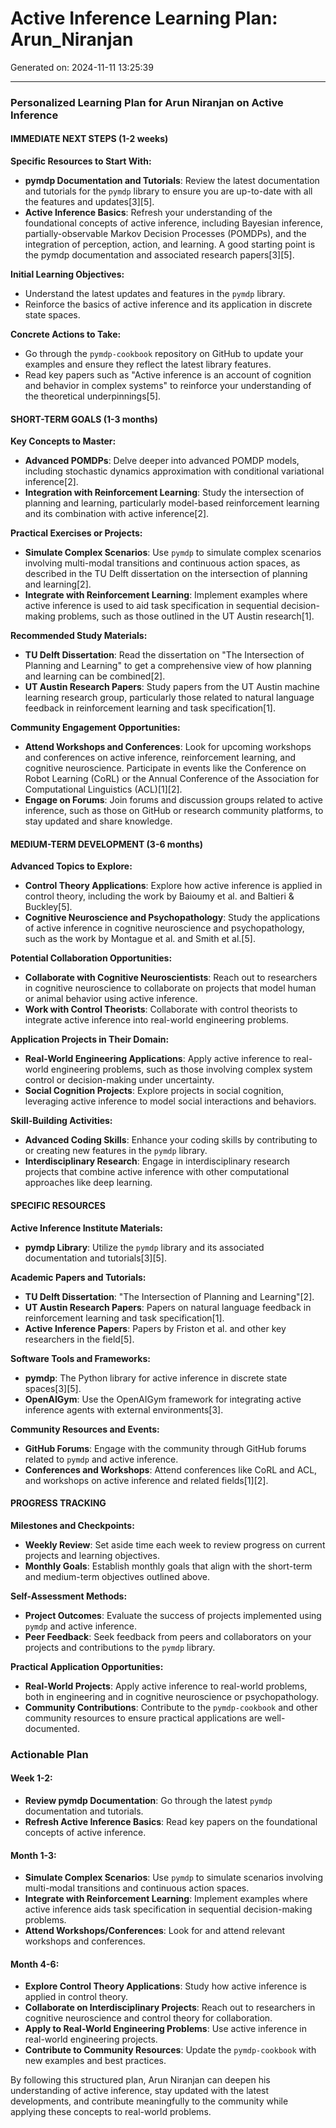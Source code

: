 # Active Inference Learning Plan: Arun_Niranjan

Generated on: 2024-11-11 13:25:39

---

### Personalized Learning Plan for Arun Niranjan on Active Inference

#### IMMEDIATE NEXT STEPS (1-2 weeks)

**Specific Resources to Start With:**
- **pymdp Documentation and Tutorials**: Review the latest documentation and tutorials for the `pymdp` library to ensure you are up-to-date with all the features and updates[3][5].
- **Active Inference Basics**: Refresh your understanding of the foundational concepts of active inference, including Bayesian inference, partially-observable Markov Decision Processes (POMDPs), and the integration of perception, action, and learning. A good starting point is the pymdp documentation and associated research papers[3][5].

**Initial Learning Objectives:**
- Understand the latest updates and features in the `pymdp` library.
- Reinforce the basics of active inference and its application in discrete state spaces.

**Concrete Actions to Take:**
- Go through the `pymdp-cookbook` repository on GitHub to update your examples and ensure they reflect the latest library features.
- Read key papers such as "Active inference is an account of cognition and behavior in complex systems" to reinforce your understanding of the theoretical underpinnings[5].

#### SHORT-TERM GOALS (1-3 months)

**Key Concepts to Master:**
- **Advanced POMDPs**: Delve deeper into advanced POMDP models, including stochastic dynamics approximation with conditional variational inference[2].
- **Integration with Reinforcement Learning**: Study the intersection of planning and learning, particularly model-based reinforcement learning and its combination with active inference[2].

**Practical Exercises or Projects:**
- **Simulate Complex Scenarios**: Use `pymdp` to simulate complex scenarios involving multi-modal transitions and continuous action spaces, as described in the TU Delft dissertation on the intersection of planning and learning[2].
- **Integrate with Reinforcement Learning**: Implement examples where active inference is used to aid task specification in sequential decision-making problems, such as those outlined in the UT Austin research[1].

**Recommended Study Materials:**
- **TU Delft Dissertation**: Read the dissertation on "The Intersection of Planning and Learning" to get a comprehensive view of how planning and learning can be combined[2].
- **UT Austin Research Papers**: Study papers from the UT Austin machine learning research group, particularly those related to natural language feedback in reinforcement learning and task specification[1].

**Community Engagement Opportunities:**
- **Attend Workshops and Conferences**: Look for upcoming workshops and conferences on active inference, reinforcement learning, and cognitive neuroscience. Participate in events like the Conference on Robot Learning (CoRL) or the Annual Conference of the Association for Computational Linguistics (ACL)[1][2].
- **Engage on Forums**: Join forums and discussion groups related to active inference, such as those on GitHub or research community platforms, to stay updated and share knowledge.

#### MEDIUM-TERM DEVELOPMENT (3-6 months)

**Advanced Topics to Explore:**
- **Control Theory Applications**: Explore how active inference is applied in control theory, including the work by Baioumy et al. and Baltieri & Buckley[5].
- **Cognitive Neuroscience and Psychopathology**: Study the applications of active inference in cognitive neuroscience and psychopathology, such as the work by Montague et al. and Smith et al.[5].

**Potential Collaboration Opportunities:**
- **Collaborate with Cognitive Neuroscientists**: Reach out to researchers in cognitive neuroscience to collaborate on projects that model human or animal behavior using active inference.
- **Work with Control Theorists**: Collaborate with control theorists to integrate active inference into real-world engineering problems.

**Application Projects in Their Domain:**
- **Real-World Engineering Applications**: Apply active inference to real-world engineering problems, such as those involving complex system control or decision-making under uncertainty.
- **Social Cognition Projects**: Explore projects in social cognition, leveraging active inference to model social interactions and behaviors.

**Skill-Building Activities:**
- **Advanced Coding Skills**: Enhance your coding skills by contributing to or creating new features in the `pymdp` library.
- **Interdisciplinary Research**: Engage in interdisciplinary research projects that combine active inference with other computational approaches like deep learning.

#### SPECIFIC RESOURCES

**Active Inference Institute Materials:**
- **pymdp Library**: Utilize the `pymdp` library and its associated documentation and tutorials[3][5].

**Academic Papers and Tutorials:**
- **TU Delft Dissertation**: "The Intersection of Planning and Learning"[2].
- **UT Austin Research Papers**: Papers on natural language feedback in reinforcement learning and task specification[1].
- **Active Inference Papers**: Papers by Friston et al. and other key researchers in the field[5].

**Software Tools and Frameworks:**
- **pymdp**: The Python library for active inference in discrete state spaces[3][5].
- **OpenAIGym**: Use the OpenAIGym framework for integrating active inference agents with external environments[3].

**Community Resources and Events:**
- **GitHub Forums**: Engage with the community through GitHub forums related to `pymdp` and active inference.
- **Conferences and Workshops**: Attend conferences like CoRL and ACL, and workshops on active inference and related fields[1][2].

#### PROGRESS TRACKING

**Milestones and Checkpoints:**
- **Weekly Review**: Set aside time each week to review progress on current projects and learning objectives.
- **Monthly Goals**: Establish monthly goals that align with the short-term and medium-term objectives outlined above.

**Self-Assessment Methods:**
- **Project Outcomes**: Evaluate the success of projects implemented using `pymdp` and active inference.
- **Peer Feedback**: Seek feedback from peers and collaborators on your projects and contributions to the `pymdp` library.

**Practical Application Opportunities:**
- **Real-World Projects**: Apply active inference to real-world problems, both in engineering and in cognitive neuroscience or psychopathology.
- **Community Contributions**: Contribute to the `pymdp-cookbook` and other community resources to ensure practical applications are well-documented.

### Actionable Plan

#### Week 1-2:
- **Review pymdp Documentation**: Go through the latest `pymdp` documentation and tutorials.
- **Refresh Active Inference Basics**: Read key papers on the foundational concepts of active inference.

#### Month 1-3:
- **Simulate Complex Scenarios**: Use `pymdp` to simulate scenarios involving multi-modal transitions and continuous action spaces.
- **Integrate with Reinforcement Learning**: Implement examples where active inference aids task specification in sequential decision-making problems.
- **Attend Workshops/Conferences**: Look for and attend relevant workshops and conferences.

#### Month 4-6:
- **Explore Control Theory Applications**: Study how active inference is applied in control theory.
- **Collaborate on Interdisciplinary Projects**: Reach out to researchers in cognitive neuroscience and control theory for collaboration.
- **Apply to Real-World Engineering Problems**: Use active inference in real-world engineering projects.
- **Contribute to Community Resources**: Update the `pymdp-cookbook` with new examples and best practices.

By following this structured plan, Arun Niranjan can deepen his understanding of active inference, stay updated with the latest developments, and contribute meaningfully to the community while applying these concepts to real-world problems.
